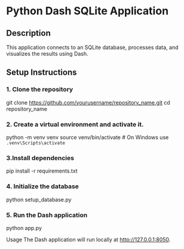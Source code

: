 # Python Dash SQLite Application

## Description
This application connects to an SQLite database, processes data, and visualizes the results using Dash.

## Setup Instructions

### 1. Clone the repository

<!-- ```bash -->
git clone https://github.com/yourusername/repository_name.git
cd repository_name


### 2. Create a virtual environment and activate it.
python -m venv venv
source venv/bin/activate  # On Windows use `.venv\Scripts\activate`

### 3.Install dependencies
pip install -r requirements.txt

### 4. Initialize the database
python setup_database.py

### 5. Run the Dash application
python app.py


Usage
The Dash application will run locally at http://127.0.0.1:8050.